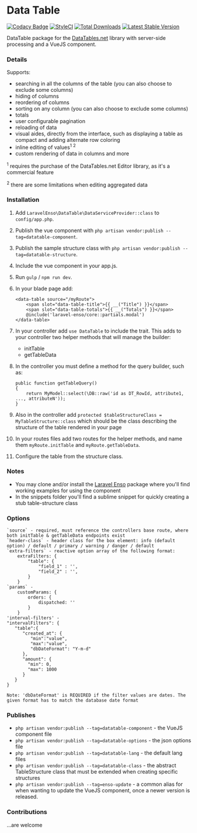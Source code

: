 # Data Table
[![Codacy Badge](https://api.codacy.com/project/badge/Grade/ee67de45d1f14dbd98eb72c8cf972902)](https://www.codacy.com/app/laravel-enso/DataTable?utm_source=github.com&amp;utm_medium=referral&amp;utm_content=laravel-enso/DataTable&amp;utm_campaign=Badge_Grade)
[![StyleCI](https://styleci.io/repos/85495802/shield?branch=master)](https://styleci.io/repos/85495802)
[![Total Downloads](https://poser.pugx.org/laravel-enso/datatable/downloads)](https://packagist.org/packages/laravel-enso/datatable)
[![Latest Stable Version](https://poser.pugx.org/laravel-enso/datatable/version)](https://packagist.org/packages/laravel-enso/datatable)

DataTable package for the [DataTables.net](https://datatables.net/) library with server-side processing and a VueJS component.

### Details
Supports:
- searching in all the columns of the table (you can also choose to exclude some columns)
- hiding of columns
- reordering of columns
- sorting on any column (you can also choose to exclude some columns)
- totals
- user configurable pagination
- reloading of data
- visual aides, directly from the interface, such as displaying a table as compact and adding alternate row coloring
- inline editing of values<sup>1</sup> <sup>2</sup>
- custom rendering of data in columns
and more

<sup>1</sup> requires the purchase of the DataTables.net Editor library, as it's a commercial feature

<sup>2</sup> there are some limitations when editing aggregated data

### Installation

1. Add `LaravelEnso\DataTable\DataServiceProvider::class` to `config/app.php`.

2. Publish the vue component with `php artisan vendor:publish --tag=datatable-component`.

3. Publish the sample structure class with `php artisan vendor:publish --tag=datatable-structure`.

4. Include the vue component in your app.js.

5. Run `gulp` / `npm run dev`.

6. In your blade page add:

    ```
    <data-table source="/myRoute">
        <span slot="data-table-title">{{ __("Title") }}</span>
        <span slot="data-table-totals">{{ __("Totals") }}</span>
        @include('laravel-enso/core::partials.modal')
    </data-table>
    ```

7. In your controller add `use DataTable` to include the trait. This adds to your controller two helper methods that will manage the builder:
	- initTable
	- getTableData

8. In the controller you must define a method for the query builder, such as:

    ```
    public function getTableQuery()
    {
        return MyModel::select(\DB::raw('id as DT_RowId, attribute1, ..., attributeN'));
    }
    ```

9. Also in the controller add `protected $tableStructureClass = MyTableStructure::class` which should be the class describing the structure of the table rendered in your page 

10. In your routes files add two routes for the helper methods, and name them `myRoute.initTable` and `myRoute.getTableData`.

11. Configure the table from the structure class.

### Notes

- You may clone and/or install the [Laravel Enso](https://github.com/laravel-enso/Enso) package where you'll find working examples for using the component
- In the snippets folder you'll find a sublime snippet for quickly creating a stub table-structure class

### Options

	`source` - required, must reference the controllers base route, where both initTable & getTableData endpoints exist
	`header-class` - header class for the box element: info (default option) / default / primary / warning / danger / default
	`extra-filters` - reactive option array of the following format:
		extraFilters: {
	        "table": {
	            "field_1" : '',
	            "field_2" : '',
	        }
	    }
    `params` -
	    customParams: {
            orders: {
                dispatched: ''
            }
        }
    'interval-filters' -
    "intervalFilters": {
	   "table":{
	      "created_at": {
	         "min":"value",
	         "max":"value",
	         "dbDateFormat": "Y-m-d"
	      },
	      "amount": {
	      	"min": 0,
	      	"max": 1000
	      }
	   }
	}

	Note: 'dbDateFormat' is REQUIRED if the filter values are dates. The given format has to match the database date format

### Publishes

- `php artisan vendor:publish --tag=datatable-component` - the VueJS component file
- `php artisan vendor:publish --tag=datatable-options` - the json options file
- `php artisan vendor:publish --tag=datatable-lang` - the default lang files
- `php artisan vendor:publish --tag=datatable-class` - the abstract TableStructure class that must be extended when creating specific structures
- `php artisan vendor:publish --tag=enso-update` - a common alias for when wanting to update the VueJS component, 
once a newer version is released.


### Contributions

...are welcome